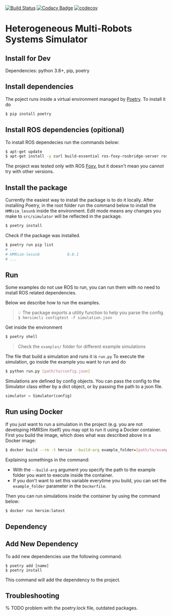 [![Build Status](https://travis-ci.org/lesunb/HMRSsim.svg?branch=master)](https://travis-ci.org/lesunb/HMRSsim)
[![Codacy Badge](https://api.codacy.com/project/badge/Grade/b9b2abf80de34584a596147b099f4473)](https://app.codacy.com/gh/gabrielsr/hmrssim?utm_source=github.com&utm_medium=referral&utm_content=gabrielsr/hmrssim&utm_campaign=Badge_Grade_Settings)
[![codecov](https://codecov.io/gh/lesunb/hmrssim/branch/master/graph/badge.svg)](https://codecov.io/gh/lesunb/hmrssim)

Heterogeneous Multi-Robots Systems Simulator
======================================================


Install for Dev
-------------
Dependencies: python 3.8+, pip, poetry


Install dependencies
--------------------

The poject runs inside a virtual environment managed by [Poetry](https://python-poetry.org/).
To install it do

```bash
$ pip install poetry
```


Install ROS dependencies (opitional)
------------------------------------

To install ROS dependecies run the commands below:


```bash
$ apt-get update
$ apt-get install -y curl build-essential ros-foxy-rosbridge-server ros-foxy-navigation2 ros-foxy-nav2-bringup ros-foxy-moveit-msgs '~ros-foxy-turtlebot3-.*'
```

The project was tested only with ROS [Foxy](https://docs.ros.org/en/foxy/index.html), but it doesn't mean you cannot try with other versions.


Install the package
-------------------

Currently the easiest way to install the package is to do it locally.
After installing Poetry, in the root folder run the command below to install the `HMRsim_lesunb` inside the environment.
Edit mode means any changes you make to `src/simulator` will be reflected in the package.

```bash
$ poetry install
```
Check if the package was installed.

```bash
$ poetry run pip list
# ...
# HMRsim-lesunb            0.0.1
# ...
```

Run
---

Some examples do not use ROS to run, you can run them with no need to install ROS related dependencies.

Below we describe how to run the examples.

> 💡
> The package exports a utility function to help you parse the config.       
> `$ hmrsimcli configtest -f simulation.json`   
>     


Get inside the environment

```bash
$ poetry shell
```

>
> Check the `examples/` folder for different example simulations
>

The file that build a simulation and runs it is `run.py`
To execute the simulation, go inside the example you want to run and do

```bash
$ python run.py [path/to/config.json]
```

Simulations are defined by config objects. You can pass the config to the Simulator class either by a dict object, or by passing the path to a json file.
```python
simulator = Simulator(config)
```

Run using Docker
----------------

If you just want to run a simulation in the project (e.g. you are not developing HMRSim itself) you may opt to run it using a Docker container.
First you build the image, which does what was described above in a Docker image:

```bash
$ docker build --rm -t hmrsim --build-arg example_folder=[path/to/example/folder] .
```
Explaining somethings in the command:

* With the `--build-arg` argument you specify the path to the example folder you want to execute inside the container.
* If you don't want to set this variable everytime you build, you can set the `example_folder` parameter in the `Dockerfile`.

Then you can run simulations inside the container by using the command below:

```bash
$ docker run hmrsim:latest
```

Dependency
----------

Add New Dependency
------------------

To add new dependencies use the following command.

```console
$ poetry add [name]
$ poetry install
```

This command will add the dependency to the project.


Troubleshooting
---------------

% TODO problem with the poetry.lock file, outdated packages.